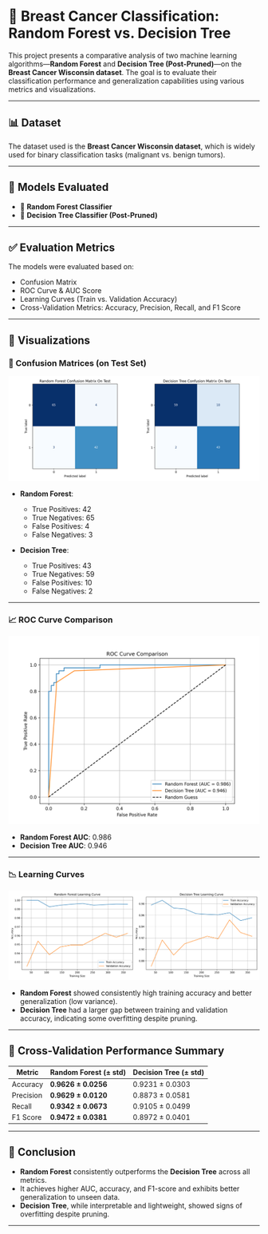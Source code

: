 # 🧠 Breast Cancer Classification: Random Forest vs. Decision Tree

This project presents a comparative analysis of two machine learning algorithms—**Random Forest** and **Decision Tree (Post-Pruned)**—on the **Breast Cancer Wisconsin dataset**. The goal is to evaluate their classification performance and generalization capabilities using various metrics and visualizations.

---

## 📊 Dataset

The dataset used is the **Breast Cancer Wisconsin dataset**, which is widely used for binary classification tasks (malignant vs. benign tumors).

---

## 🧪 Models Evaluated

- 🌲 **Random Forest Classifier**
- 🌳 **Decision Tree Classifier (Post-Pruned)**

---

## ✅ Evaluation Metrics

The models were evaluated based on:

- Confusion Matrix
- ROC Curve & AUC Score
- Learning Curves (Train vs. Validation Accuracy)
- Cross-Validation Metrics: Accuracy, Precision, Recall, and F1 Score

---

## 📁 Visualizations

### 🔷 Confusion Matrices (on Test Set)

![Confusion Matrix](./confusionmatrix.png)

- **Random Forest**:
  - True Positives: 42
  - True Negatives: 65
  - False Positives: 4
  - False Negatives: 3

- **Decision Tree**:
  - True Positives: 43
  - True Negatives: 59
  - False Positives: 10
  - False Negatives: 2

---

### 📈 ROC Curve Comparison

![ROC Curve](./roc.png)

- **Random Forest AUC**: 0.986
- **Decision Tree AUC**: 0.946

---

### 📉 Learning Curves

![Learning Curves](./learning_curves.png)

- **Random Forest** showed consistently high training accuracy and better generalization (low variance).
- **Decision Tree** had a larger gap between training and validation accuracy, indicating some overfitting despite pruning.

---

## 🔁 Cross-Validation Performance Summary

| Metric     | Random Forest (± std)   | Decision Tree (± std)   |
|------------|--------------------------|--------------------------|
| Accuracy   | **0.9626 ± 0.0256**      | 0.9231 ± 0.0303          |
| Precision  | **0.9629 ± 0.0120**      | 0.8873 ± 0.0581          |
| Recall     | **0.9342 ± 0.0673**      | 0.9105 ± 0.0499          |
| F1 Score   | **0.9472 ± 0.0381**      | 0.8972 ± 0.0401          |

---

## 🧠 Conclusion

- **Random Forest** consistently outperforms the **Decision Tree** across all metrics.
- It achieves higher AUC, accuracy, and F1-score and exhibits better generalization to unseen data.
- **Decision Tree**, while interpretable and lightweight, showed signs of overfitting despite pruning.

---


